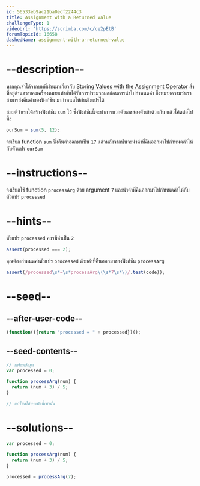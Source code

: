 ```yaml
---
id: 56533eb9ac21ba0edf2244c3
title: Assignment with a Returned Value
challengeType: 1
videoUrl: 'https://scrimba.com/c/ce2pEtB'
forumTopicId: 16658
dashedName: assignment-with-a-returned-value
---
```


# --description--

หากคุณจำได้จากบทที่ผ่านมาเกี่ยวกับ 
 [Storing Values ​​with the Assignment Operator](/learn/javascript-algorithms-and-data-structures/basic-javascript/storing-values-with-the-assignment-operator) สิ่งที่อยู่ด้านขวาของเครื่องหมายเท่ากับได้รับการประมวลผลก่อนการนำไปกำหนดค่า ซึ่งหมายความว่าเราสามารส่งคืนค่าของฟังก์ชัน มากำหนดให้กับตัวแปรได้

สมมติว่าเราได้สร้างฟังก์ชัน `sum` ไว้ ซึ่งฟังก์ชันนี้จะทำการบวกตัวเลขสองตัวเข้าด้วยกัน แล้วโค้ดต่อไปนี้:

```js
ourSum = sum(5, 12);
```

จะเรียก function `sum` ซึ่งคืนค่าออกมาเป็น `17` แล้วหลังจากนั้นจะนำค่าที่คืนออกมาไปกำหนดค่าให้กับตัวแปร `ourSum`

# --instructions--

จงเรียกใช้ function `processArg` ด้วย argument `7` และนำค่าที่คืนออกมาไปกำหนดค่าให้กับตัวแปร `processed`

# --hints--

ตัวแปร `processed` ควรมีค่าเป็น `2`

```js
assert(processed === 2);
```

คุณต้องกำหนดค่าตัวแปร `processed` ด้วยค่าที่คืนออกมาของฟังก์ชัน `processArg`

```js
assert(/processed\s*=\s*processArg\(\s*7\s*\)/.test(code));
```

# --seed--

## --after-user-code--

```js
(function(){return "processed = " + processed})();
```

## --seed-contents--

```js
// เตรียมข้อมูล
var processed = 0;

function processArg(num) {
  return (num + 3) / 5;
}

// แก้โค้ดใต้บรรทัดนี้เท่านั้น
```

# --solutions--

```js
var processed = 0;

function processArg(num) {
  return (num + 3) / 5;
}

processed = processArg(7);
```
